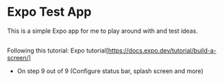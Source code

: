 # Expo Test App

This is a simple Expo app for me to play around with and test ideas.

## 

Following this tutorial: Expo tutorial[https://docs.expo.dev/tutorial/build-a-screen/]
 - On step 9 out of 9 (Configure status bar, splash screen and more)